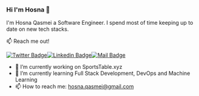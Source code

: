 ### Hi I'm Hosna 👋

I'm Hosna Qasmei a Software Engineer. I spend most of time keeping up to date on new tech stacks.

:mailbox: Reach me out!

[![Twitter Badge](https://img.shields.io/badge/-@hqasmei-1ca0f1?style=flat&labelColor=1ca0f1&logo=twitter&logoColor=white&link=https://twitter.com/hqasmei)](https://twitter.com/hqasmei)[![Linkedin Badge](https://img.shields.io/badge/-Hosna-0e76a8?style=flat&labelColor=0e76a8&logo=linkedin&logoColor=white)](https://www.linkedin.com/in/hosnaqasmei/)[![Mail Badge](https://img.shields.io/badge/-hosna.qasmei-c0392b?style=flat&labelColor=c0392b&logo=gmail&logoColor=white)](mailto:hosna.qasmei@gmail.com)


- 🔭 I’m currently working on SportsTable.xyz
- 🌱 I’m currently learning Full Stack Development, DevOps and Machine Learning
- 📫 How to reach me: hosna.qasmei@gmail.com



